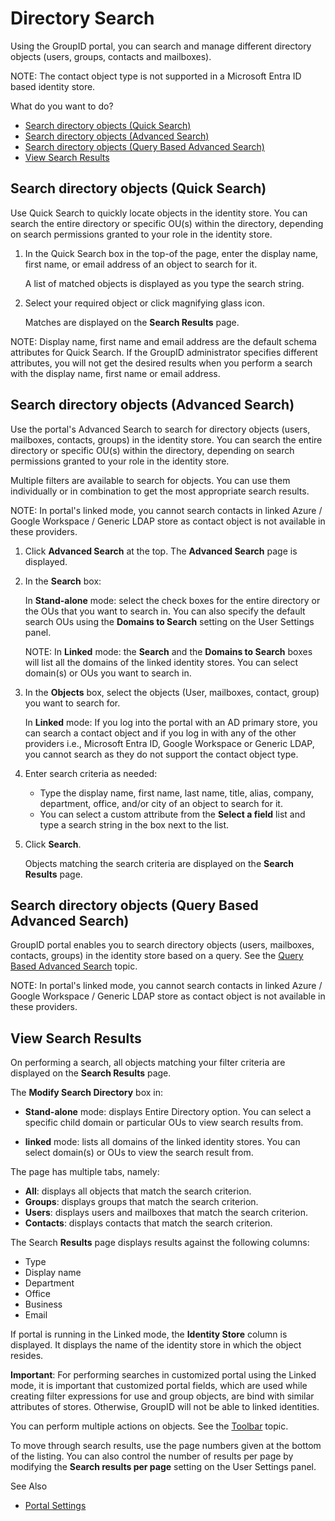 # Directory Search

Using the GroupID portal, you can search and manage different directory objects (users, groups,
contacts and mailboxes).

NOTE: The contact object type is not supported in a Microsoft Entra ID based identity store.

What do you want to do?

- [Search directory objects (Quick Search)](#search-directory-objects-quick-search)
- [Search directory objects (Advanced Search)](#search-directory-objects-advanced-search)
- [Search directory objects (Query Based Advanced Search)](#search-directory-objects-query-based-advanced-search)
- [View Search Results](#view-search-results)

## Search directory objects (Quick Search)

Use Quick Search to quickly locate objects in the identity store. You can search the entire
directory or specific OU(s) within the directory, depending on search permissions granted to your
role in the identity store.

1. In the Quick Search box in the top-of the page, enter the display name, first name, or email
   address of an object to search for it.

   A list of matched objects is displayed as you type the search string.

2. Select your required object or click magnifying glass icon.

   Matches are displayed on the **Search Results** page.

NOTE: Display name, first name and email address are the default schema attributes for Quick Search.
If the GroupID administrator specifies different attributes, you will not get the desired results
when you perform a search with the display name, first name or email address.

## Search directory objects (Advanced Search)

Use the portal's Advanced Search to search for directory objects (users, mailboxes, contacts,
groups) in the identity store. You can search the entire directory or specific OU(s) within the
directory, depending on search permissions granted to your role in the identity store.

Multiple filters are available to search for objects. You can use them individually or in
combination to get the most appropriate search results.

NOTE: In portal's linked mode, you cannot search contacts in linked Azure / Google Workspace /
Generic LDAP store as contact object is not available in these providers.

1. Click **Advanced Search** at the top. The **Advanced Search** page is displayed.
2. In the **Search** box:

   In **Stand-alone** mode: select the check boxes for the entire directory or the OUs that you
   want to search in. You can also specify the default search OUs using the **Domains to Search**
   setting on the User Settings panel.

   NOTE: In **Linked** mode: the **Search** and the **Domains to Search** boxes will list all the
   domains of the linked identity stores. You can select domain(s) or OUs you want to search in.

3. In the **Objects** box, select the objects (User, mailboxes, contact, group) you want to search
   for.

   In **Linked** mode: If you log into the portal with an AD primary store, you can search a
   contact object and if you log in with any of the other providers i.e., Microsoft Entra ID,
   Google Workspace or Generic LDAP, you cannot search as they do not support the contact object
   type.

4. Enter search criteria as needed:

   - Type the display name, first name, last name, title, alias, company, department, office,
     and/or city of an object to search for it.
   - You can select a custom attribute from the **Select a field** list and type a search string in
     the box next to the list.

5. Click **Search**.

   Objects matching the search criteria are displayed on the **Search Results** page.

## Search directory objects (Query Based Advanced Search)

GroupID portal enables you to search directory objects (users, mailboxes, contacts, groups) in the
identity store based on a query. See the
[Query Based Advanced Search](/docs/directorymanager/11.0/directorymanager/portal/search/querysearch.md)
topic.

NOTE: In portal's linked mode, you cannot search contacts in linked Azure / Google Workspace /
Generic LDAP store as contact object is not available in these providers.

## View Search Results

On performing a search, all objects matching your filter criteria are displayed on the **Search
Results** page.

The **Modify Search Directory** box in:

- **Stand-alone** mode: displays Entire Directory option. You can select a specific child domain or
  particular OUs to view search results from.

- **linked** mode: lists all domains of the linked identity stores. You can select domain(s) or OUs
  to view the search result from.

The page has multiple tabs, namely:

- **All**: displays all objects that match the search criterion.
- **Groups**: displays groups that match the search criterion.
- **Users**: displays users and mailboxes that match the search criterion.
- **Contacts**: displays contacts that match the search criterion.

The Search **Results** page displays results against the following columns:

- Type
- Display name
- Department
- Office
- Business
- Email

If portal is running in the Linked mode, the **Identity Store** column is displayed. It displays the
name of the identity store in which the object resides.

**Important**: For performing searches in customized portal using the Linked mode, it is important
that customized portal fields, which are used while creating filter expressions for use and group
objects, are bind with similar attributes of stores. Otherwise, GroupID will not be able to linked
identities.

You can perform multiple actions on objects. See the
[Toolbar](/docs/directorymanager/11.0/directorymanager/portal/toolbar.md) topic.

To move through search results, use the page numbers given at the bottom of the listing. You can
also control the number of results per page by modifying the **Search results per page** setting on
the User Settings panel.

See Also

- [Portal Settings](/docs/directorymanager/11.0/directorymanager/portal/setting/portal.md)
